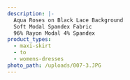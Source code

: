```yaml
---
description: |-
  Aqua Roses on Black Lace Background
  Soft Modal Spandex Fabric
  96% Rayon Modal 4% Spandex
product_types:
  - maxi-skirt
  - to
  - womens-dresses
photo_path: /uploads/007-3.JPG
---
```

